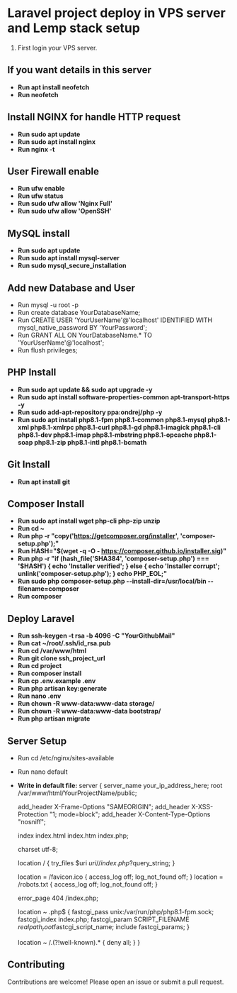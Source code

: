# Laravel project deploy in VPS server and Lemp stack setup
1. First login your VPS server.
## If you want details in this server
- **Run apt install neofetch**
- **Run  neofetch**
## Install NGINX for handle HTTP request
- **Run sudo apt update**
- **Run sudo apt install nginx**
- **Run nginx -t**
## User Firewall enable
- **Run ufw enable**
- **Run ufw status**
- **Run sudo ufw allow 'Nginx Full'**
- **Run sudo ufw allow 'OpenSSH'**
## MySQL install
- **Run sudo apt update**
- **Run sudo apt install mysql-server**
- **Run sudo mysql_secure_installation**
## Add new Database and User
- Run mysql -u root -p
- Run create database YourDatabaseName;
- Run CREATE USER 'YourUserName'@'localhost' IDENTIFIED WITH mysql_native_password BY 'YourPassword';
- Run GRANT ALL ON YourDatabaseName.* TO 'YourUserName'@'localhost';
- Run flush privileges;


## PHP Install

- **Run sudo apt update && sudo apt upgrade -y**
- **Run sudo apt install software-properties-common apt-transport-https -y**
- **Run sudo add-apt-repository ppa:ondrej/php -y**
- **Run sudo apt install php8.1-fpm php8.1-common php8.1-mysql php8.1-xml php8.1-xmlrpc php8.1-curl php8.1-gd php8.1-imagick php8.1-cli php8.1-dev php8.1-imap php8.1-mbstring php8.1-opcache php8.1-soap php8.1-zip php8.1-intl php8.1-bcmath**

## Git Install
- **Run apt install git**
## Composer Install
- **Run sudo apt install wget php-cli php-zip unzip**
- **Run cd ~**
- **Run php -r "copy('https://getcomposer.org/installer', 'composer-setup.php');"**
- **Run  HASH="$(wget -q -O - https://composer.github.io/installer.sig)"**
- **Run  php -r "if (hash_file('SHA384', 'composer-setup.php') === '$HASH') { echo 'Installer verified'; } else { echo 'Installer corrupt'; unlink('composer-setup.php'); } echo PHP_EOL;"**
- **Run sudo php composer-setup.php --install-dir=/usr/local/bin --filename=composer**
- **Run composer**
## Deploy Laravel
- **Run ssh-keygen -t rsa -b 4096 -C "YourGithubMail"**
- **Run cat ~/root/.ssh/id_rsa.pub**
- **Run cd /var/www/html**
- **Run git clone ssh_project_url**
- **Run cd project**
- **Run composer install**
- **Run cp .env.example .env**
- **Run php artisan key:generate**
- **Run nano .env**
- **Run chown -R www-data:www-data storage/**
- **Run chown -R www-data:www-data bootstrap/**
- **Run php artisan migrate**
## Server Setup
- Run cd /etc/nginx/sites-available
- Run nano default
- **Write in default file:** server {
    server_name your_ip_address_here;
    root /var/www/html/YourProjectName/public;

    add_header X-Frame-Options "SAMEORIGIN";
    add_header X-XSS-Protection "1; mode=block";
    add_header X-Content-Type-Options "nosniff";

    index index.html index.htm index.php;

    charset utf-8;

    location / {
        try_files $uri $uri/ /index.php?$query_string;
    }

    location = /favicon.ico { access_log off; log_not_found off; }
    location = /robots.txt  { access_log off; log_not_found off; }

    error_page 404 /index.php;

    location ~ \.php$ {
        fastcgi_pass unix:/var/run/php/php8.1-fpm.sock;
        fastcgi_index index.php;
        fastcgi_param SCRIPT_FILENAME $realpath_root$fastcgi_script_name;
        include fastcgi_params;
    }

    location ~ /\.(?!well-known).* {
        deny all;
    }
}
## Contributing

Contributions are welcome! Please open an issue or submit a pull request.